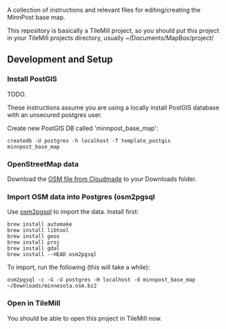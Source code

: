 A collection of instructions and relevant files for editing/creating the MinnPost base map.

This repository is basically a TileMill project, so you should put this project in your
TileMill projects directory, usually ~/Documents/MapBox/project/

## Development and Setup

### Install PostGIS

TODO.

These instructions assume you are using a locally install PostGIS database with an unsecured postgres user.

Create new PostGIS DB called 'minnpost_base_map':

```createdb -U postgres -h localhost -T template_postgis minnpost_base_map```

### OpenStreetMap data

Download the [OSM file from Cloudmade](http://downloads.cloudmade.com/americas/northern_america/united_states/minnesota/minnesota.osm.bz2) to your Downloads folder.

### Import OSM data into Postgres (osm2pgsql

Use [osm2pgsql](https://wiki.openstreetmap.org/wiki/Osm2pgsql#Mac_OS_X) to import the data.  Install first:

```
brew install automake
brew install libtool
brew install geos
brew install proj
brew install gdal
brew install --HEAD osm2pgsql
```

To import, run the following (this will take a while):

```osm2pgsql -c -G -U postgres -H localhost -d minnpost_base_map ~/Downloads/minnesota.osm.bz2```

### Open in TileMill

You should be able to open this project in TileMill now.